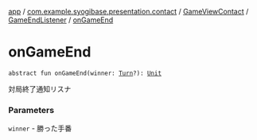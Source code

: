 [app](../../../index.md) / [com.example.syogibase.presentation.contact](../../index.md) / [GameViewContact](../index.md) / [GameEndListener](index.md) / [onGameEnd](./on-game-end.md)

# onGameEnd

`abstract fun onGameEnd(winner: `[`Turn`](../../../com.example.syogibase.domain.value/-turn/index.md)`?): `[`Unit`](https://kotlinlang.org/api/latest/jvm/stdlib/kotlin/-unit/index.html)

対局終了通知リスナ

### Parameters

`winner` - 勝った手番